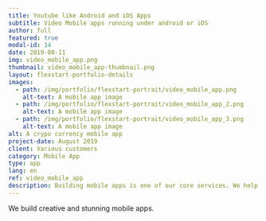 ```yaml
---
title: Youtube like Android and iOS Apps
subtitle: Video Mobile apps running under android or iOS
author: full
featured: true
modal-id: 14
date: 2019-08-11
img: video_mobile_app.png
thumbnail: video_mobile_app-thumbnail.png
layout: flexstart-portfolio-details
images:
  - path: /img/portfolio/flexstart-portrait/video_mobile_app.png
    alt-text: A mobile app image
  - path: /img/portfolio/flexstart-portrait/video_mobile_app_2.png
    alt-text: A mobile app image
  - path: /img/portfolio/flexstart-portrait/video_mobile_app_3.png
    alt-text: A mobile app image
alt: A crypo currency mobile app
project-date: August 2019
client: Various customers
category: Mobile App
type: app
lang: en
ref: video_mobile_app
description: Building mobile apps is one of our core services. We help customers streamline their user experience with stunning mobile apps. You're at the perfect place. :)
---
```


We build creative and stunning mobile apps.
